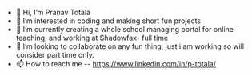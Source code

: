 - 👋 Hi, I’m Pranav Totala
- 👀 I’m interested in coding and making short fun projects
- 🌱 I’m currently creating a whole school managing portal for online teaching, and working at Shadowfax- full time
- 💞️ I’m looking to collaborate on any fun thing, just i am working so will consider part time only.
- 📫 How to reach me -- https://www.linkedin.com/in/p-totala/

<!---
HankyPanty/HankyPanty is a ✨ special ✨ repository because its `README.md` (this file) appears on your GitHub profile.
You can click the Preview link to take a look at your changes.
--->
